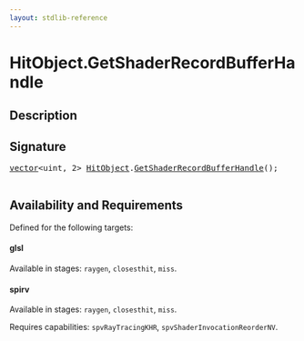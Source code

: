```yaml
---
layout: stdlib-reference
---
```


# HitObject\.GetShaderRecordBufferHandle

## Description





## Signature 

<pre>
<a href="/stdlib-reference/types/vector/index" class="code_type">vector</a>&lt;<span class="code_keyword">uint</span>, 2&gt; <a href="/stdlib-reference/types/hitobject-03/index" class="code_type">HitObject</a>.<a href="/stdlib-reference/types/hitobject-03/getshaderrecordbufferhandle-039fl">GetShaderRecordBufferHandle</a>();

</pre>

## Availability and Requirements

Defined for the following targets:

#### glsl
Available in stages: `raygen`, `closesthit`, `miss`.

#### spirv
Available in stages: `raygen`, `closesthit`, `miss`.

Requires capabilities: `spvRayTracingKHR`, `spvShaderInvocationReorderNV`.


